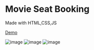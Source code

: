 # Movie Seat Booking
Made with HTML,CSS,JS

<a href="https://movie-seat-booking-nine.vercel.app/">Demo</a>

![image](https://user-images.githubusercontent.com/105713758/200166724-c92050cc-ff31-47f5-9296-8044c26f58a2.png)
![image](https://user-images.githubusercontent.com/105713758/200166733-97be9a22-70e8-4087-939c-d98a94ba9093.png)
![image](https://user-images.githubusercontent.com/105713758/200166747-0f81d547-b6ed-40e5-80cb-bb945f37589d.png)
